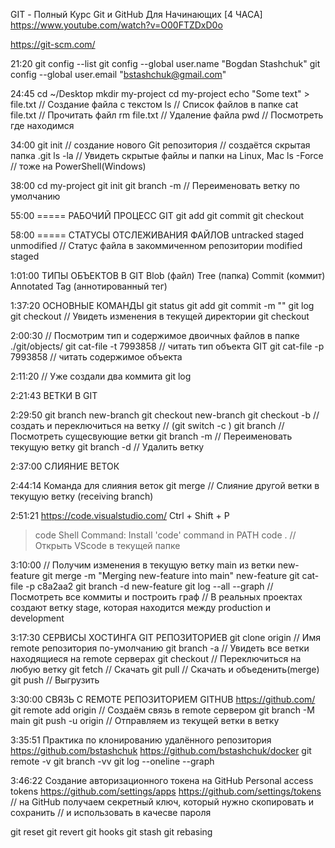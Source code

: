 GIT - Полный Курс Git и GitHub Для Начинающих [4 ЧАСА]
https://www.youtube.com/watch?v=O00FTZDxD0o


https://git-scm.com/


21:20
git config --list
git config --global user.name "Bogdan Stashchuk"
git config --global user.email "bstashchuk@gmail.com"


24:45
cd ~/Desktop
mkdir my-project
cd my-project
echo "Some text" > file.txt // Создание файла с текстом
ls // Список файлов в папке
cat file.txt // Прочитать файл
rm file.txt // Удаление файла
pwd // Посмотреть где находимся


34:00
git init // создание нового Git репозитория
// создаётся скрытая папка .git
ls -la // Увидеть скрытые файлы и папки на Linux, Mac
ls -Force // тоже на PowerShell(Windows)


38:00
cd my-project
git init
git branch -m <name> // Переименовать ветку по умолчанию


55:00 ===== РАБОЧИЙ ПРОЦЕСС GIT
git add
git commit
git checkout


58:00 ===== СТАТУСЫ ОТСЛЕЖИВАНИЯ ФАЙЛОВ
untracked
staged
unmodified // Статус файла в закоммиченном репозитории
modified
staged


1:01:00 ТИПЫ ОБЪЕКТОВ В GIT
Blob (файл)
Tree (папка)
Commit (коммит)
Annotated Tag (аннотированный тег)


1:37:20 ОСНОВНЫЕ КОМАНДЫ
git status
git add <files>
git commit -m "<message>"
git log
git checkout <commit hash> // Увидеть изменения в текущей директории
git checkout <branch name>


2:00:30
// Посмотрим тип и содержимое двоичных файлов в папке ./git/objects/
git cat-file -t 7993858 // читать тип объекта GIT
git cat-file -p 7993858 // читать содержимое объекта

2:11:20 
// Уже создали два коммита
git log

2:21:43 ВЕТКИ В GIT


2:29:50
git branch new-branch
git checkout new-branch
git checkout -b <branch name> // создать и переключиться на ветку
	// (git switch -c <new-branch>)
git branch // Посмотреть сущесвующие ветки
git branch -m <new branch name> // Переименовать текущую ветку
git branch -d <branch name> // Удалить ветку


2:37:00 СЛИЯНИЕ ВЕТОК


2:44:14 Команда для слияния веток
git merge <feature branch name> // Слияние другой ветки в текущую ветку (receiving branch)


2:51:21
https://code.visualstudio.com/
Ctrl + Shift + P
>code
Shell Command: Install 'code' command in PATH
code . // Открыть VScode в текущей папке


3:10:00
// Получим изменения в текущую ветку main из ветки new-feature
git merge -m "Merging new-feature into main" new-feature
git cat-file -p c8a2aa2
git branch -d new-feature
git log --all --graph // Посмотреть все коммиты и построить граф
// В реальных проектах создают ветку stage, которая находится между production и development


3:17:30 СЕРВИСЫ ХОСТИНГА GIT РЕПОЗИТОРИЕВ
git clone <url>
origin // Имя remote репозитория по-умолчанию
git branch -a // Увидеть все ветки находящиеся на remote серверах
git checkout <branch name> // Переключиться на любую ветку
git fetch // Скачать
git pull // Скачать и объеденить(merge)
git push // Выгрузить



3:30:00 СВЯЗЬ С REMOTE РЕПОЗИТОРИЕМ GITHUB
https://github.com/
git remote add origin <url> // Создаём связь в remote сервером
git branch -M main
git push -u origin <branch> // Отправляем из текущей ветки в ветку <branch>


3:35:51 Практика по клонированию удалённого репозитория
https://github.com/bstashchuk
https://github.com/bstashchuk/docker
git remote -v
git branch -vv
git log --oneline --graph


3:46:22 Создание авторизационного токена на GitHub
Personal access tokens
https://github.com/settings/apps
https://github.com/settings/tokens
// на GitHub получаем секретный ключ, который нужно скопировать и сохранить 
// и использовать в качесве пароля

git reset
git revert
git hooks
git stash
git rebasing
